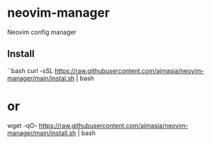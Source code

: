 # neovim-manager

Neovim config manager

## Install

``bash
curl -sSL <https://raw.githubusercontent.com/ajmasia/neovim-manager/main/instal.sh> | bash

# or

wget -qO- <https://raw.githubusercontent.com/ajmasia/neovim-manager/main/install.sh> | bash

```

```
